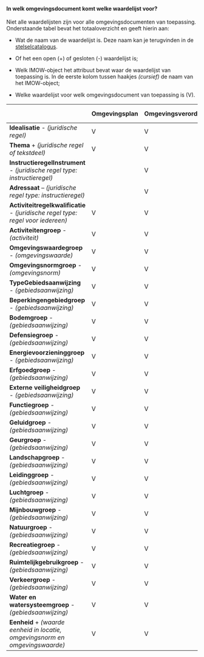 #### In welk omgevingsdocument komt welke waardelijst voor?

Niet alle waardelijsten zijn voor alle omgevingsdocumenten van toepassing.
Onderstaande tabel bevat het totaaloverzicht en geeft hierin aan:

-   Wat de naam van de waardelijst is. Deze naam kan je terugvinden in de
    [stelselcatalogus](https://stelselcatalogus.omgevingswet.overheid.nl/waardelijstenpagina).

-   Of het een open (+) of gesloten (-) waardelijst is;

-   Welk IMOW-object het attribuut bevat waar de waardelijst van toepassing is.
    In de eerste kolom tussen haakjes *(cursief)* de naam van het IMOW-object;

-   Welke waardelijst voor welk omgevingsdocument van toepassing is (V).

|                                                                                  | **Omgevingsplan** | **Omgevingsverordening** | **Waterschapsverordening** | **AMvB & MR** | **Omgevingsvisie** | **Projectbesluit (deel 1)** |
|----------------------------------------------------------------------------------|-------------------|--------------------------|----------------------------|---------------|--------------------|-----------------------------|
| **Idealisatie** - *(juridische regel)*                                           |         V         |            V             |             V              |       V       |                    |                             |
| **Thema** + *(juridische regel of tekstdeel)*                                    |         V         |            V             |             V              |       V       |         V          |             V               |
| **InstructieregelInstrument** - *(juridische regel type: instructieregel)*       |                   |            V             |                            |       V       |                    |                             |
| **Adressaat** – *(juridische regel type: instructieregel)*                       |                   |            V             |                            |       V       |                    |                             |
| **Activiteitregelkwalificatie** - *(juridische regel type: regel voor iedereen)* |         V         |            V             |             V              |       V       |                    |                             |
| **Activiteitengroep** - *(activiteit)*                                           |         V         |            V             |             V              |       V       |                    |                             |
| **Omgevingswaardegroep** - *(omgevingswaarde)*                                   |         V         |            V             |                            |       V       |                    |                             |
| **Omgevingsnormgroep** - *(omgevingsnorm)*                                       |         V         |            V             |             V              |       V       |                    |                             |
| **TypeGebiedsaanwijzing** - *(gebiedsaanwijzing)*                                |         V         |            V             |             V              |       V       |          V         |             V               |
| **Beperkingengebiedgroep** - *(gebiedsaanwijzing)*                               |         V         |            V             |             V              |       V       |                    |                             |
| **Bodemgroep** - *(gebiedsaanwijzing)*                                           |         V         |            V             |             V              |       V       |          V         |             V               |
| **Defensiegroep** - *(gebiedsaanwijzing)*                                        |         V         |            V             |             V              |       V       |          V         |             V               |
| **Energievoorzieninggroep** - *(gebiedsaanwijzing)*                              |         V         |            V             |             V              |       V       |          V         |             V               |
| **Erfgoedgroep** - *(gebiedsaanwijzing)*                                         |         V         |            V             |             V              |       V       |          V         |             V               |
| **Externe veiligheidgroep** - *(gebiedsaanwijzing)*                              |         V         |            V             |             V              |       V       |          V         |             V               |
| **Functiegroep** - *(gebiedsaanwijzing)*                                         |         V         |            V             |             V              |       V       |                    |                             |
| **Geluidgroep** - *(gebiedsaanwijzing)*                                          |         V         |            V             |             V              |       V       |          V         |             V               |
| **Geurgroep** - *(gebiedsaanwijzing)*                                            |         V         |            V             |             V              |       V       |          V         |             V               |
| **Landschapgroep** - *(gebiedsaanwijzing)*                                       |         V         |            V             |             V              |       V       |          V         |             V               |
| **Leidinggroep** - *(gebiedsaanwijzing)*                                         |         V         |            V             |             V              |       V       |          V         |             V               |
| **Luchtgroep** - *(gebiedsaanwijzing)*                                           |         V         |            V             |             V              |       V       |          V         |             V               |
| **Mijnbouwgroep** - *(gebiedsaanwijzing)*                                        |         V         |            V             |             V              |       V       |          V         |             V               |
| **Natuurgroep** - *(gebiedsaanwijzing)*                                          |         V         |            V             |             V              |       V       |          V         |             V               |
| **Recreatiegroep** - *(gebiedsaanwijzing)*                               |         V         |            V             |             V              |       V       |          V         |             V               |
| **Ruimtelijkgebruikgroep** - *(gebiedsaanwijzing)*                               |         V         |            V             |             V              |       V       |          V         |             V               |
| **Verkeergroep** - *(gebiedsaanwijzing)*                                         |         V         |            V             |             V              |       V       |          V         |             V               |
| **Water en watersysteemgroep** - *(gebiedsaanwijzing)*                           |         V         |            V             |             V              |       V       |          V         |             V               |
| **Eenheid** + *(waarde eenheid in locatie, omgevingsnorm en omgevingswaarde)*    |         V         |            V             |             V              |       V       |          V         |             V               |
